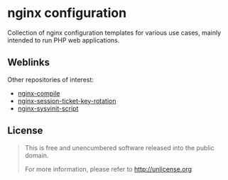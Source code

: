 # nginx configuration
Collection of nginx configuration templates for various use cases, mainly intended to run PHP web applications.

## Weblinks
Other repositories of interest:

- [nginx-compile](https://github.com/Fleshgrinder/nginx-compile)
- [nginx-session-ticket-key-rotation](https://github.com/Fleshgrinder/nginx-session-ticket-key-rotation)
- [nginx-sysvinit-script](https://github.com/Fleshgrinder/nginx-sysvinit-script)

## License
> This is free and unencumbered software released into the public domain.
>
> For more information, please refer to <http://unlicense.org>
